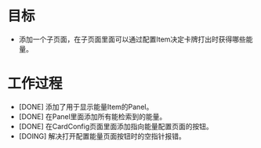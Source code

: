 # 目标
- 添加一个子页面，在子页面里面可以通过配置Item决定卡牌打出时获得哪些能量。

# 工作过程
- [DONE] 添加了用于显示能量Item的Panel。
- [DONE] 在Panel里面添加所有能检索到的能量。
- [DONE] 在CardConfig页面里面添加指向能量配置页面的按钮。
- [DOING] 解决打开配置能量页面按钮时的空指针报错。